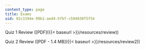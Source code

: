 ```yaml
---
content_type: page
title: Exams
uid: 92c3194e-99b1-aed4-5fbf-c594030f5f54
---
```


Quiz 1 Review ([PDF]({{< baseurl >}}/resources/review))

Quiz 2 Review ([PDF - 1.4 MB]({{< baseurl >}}/resources/review2))